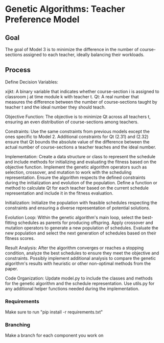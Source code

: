 # Genetic Algorithms: Teacher Preference Model

## Goal
The goal of Model 3 is to minimize the difference 
in the number of course-sections assigned to each teacher, ideally balancing their workloads.

## Process
Define Decision Variables:

xijkt: A binary variable that indicates whether course-section i is assigned to classroom j at time module k with teacher t.
Qt: A real number that measures the difference between the number of course-sections taught by teacher t and the ideal number they should teach.

Objective Function:
The objective is to minimize Qt across all teachers t, ensuring an even distribution of course-sections among teachers.

Constraints:
Use the same constraints from previous models except the ones specific to Model 2.
Additional constraints for Qt (2.31) and (2.32) ensure that Qt bounds the absolute value of the difference between the actual number of course-sections a teacher teaches and the ideal number.

Implementation:
Create a data structure or class to represent the schedule and include methods for initializing and evaluating the fitness based on the objective function.
Implement the genetic algorithm operators such as selection, crossover, and mutation to work with the scheduling representation.
Ensure the algorithm respects the defined constraints during the initialization and evolution of the population.
Define a function or method to calculate Qt for each teacher based on the current schedule representation and include it in the fitness evaluation.

Initialization:
Initialize the population with feasible schedules respecting the constraints and ensuring a diverse representation of potential solutions.

Evolution Loop:
Within the genetic algorithm's main loop, select the best-fitting schedules as parents for producing offspring.
Apply crossover and mutation operators to generate a new population of schedules.
Evaluate the new population and select the next generation of schedules based on their fitness scores.

Result Analysis:
After the algorithm converges or reaches a stopping condition, analyze the best schedules to ensure they meet the objective and constraints.
Possibly implement additional analysis to compare the genetic algorithm's results with heuristic or other non-optimal methods from the paper.

Code Organization:
Update model.py to include the classes and methods for the genetic algorithm and the schedule representation.
Use utils.py for any additional helper functions needed during the implementation.

### Requirements
Make sure to run "pip install -r requirements.txt"

### Branching
Make a branch for each component you work on
